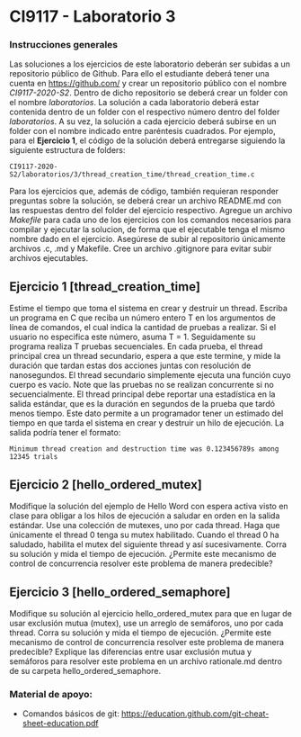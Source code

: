 # CI9117 - Laboratorio 3

### Instrucciones generales

Las soluciones a los ejercicios de este laboratorio deberán ser subidas a un repositorio público de Github. Para ello el estudiante deberá tener una cuenta en https://github.com/ y crear un repositorio público con el nombre *CI9117-2020-S2*. Dentro de dicho repositorio se deberá crear un folder con el nombre *laboratorios*. La solución a cada laboratorio deberá estar contenida dentro de un folder con el respectivo número dentro del folder *laboratorios*. A su vez, la solución a cada ejercicio deberá subirse en un folder con el nombre indicado entre paréntesis cuadrados. Por ejemplo, para el **Ejercicio 1**, el código de la solución deberá entregarse siguiendo la siguiente estructura de folders:

```
CI9117-2020-S2/laboratorios/3/thread_creation_time/thread_creation_time.c
```

Para los ejercicios que, además de código, también requieran responder preguntas sobre la solución, se deberá crear un archivo README.md con las respuestas dentro del folder del ejercicio respectivo.
Agregue un archivo *Makefile* para cada uno de los ejercicios con los comandos necesarios para compilar y ejecutar la solucion, de forma que el ejecutable tenga el mismo nombre dado en el ejercicio.
Asegúrese de subir al repositorio únicamente archivos .c, .md y Makefile. Cree un archivo .gitignore para evitar subir archivos ejecutables.

## Ejercicio 1 [thread_creation_time]

Estime el tiempo que toma el sistema en crear y destruir un thread. Escriba un programa en C que reciba un número entero T en los argumentos de línea de comandos, el cual indica la cantidad de pruebas a realizar. Si el usuario no especifica este número, asuma T = 1.
Seguidamente su programa realiza T pruebas secuenciales. En cada prueba, el thread principal crea un thread secundario, espera a que este termine, y mide la duración que tardan estas dos acciones juntas con resolución de nanosegundos. El thread secundario simplemente ejecuta una función cuyo cuerpo es vacío. Note que las pruebas no se realizan concurrente si no secuencialmente.
El thread principal debe reportar una estadística en la salida estándar, que es la duración en segundos de la prueba que tardó menos tiempo. Este dato permite a un programador tener un estimado del tiempo en que tarda el sistema en crear y destruir un hilo de ejecución. La salida podría tener el formato:

```
Minimum thread creation and destruction time was 0.123456789s among 12345 trials
```

## Ejercicio 2 [hello_ordered_mutex]

Modifique la solución del ejemplo de Hello Word con espera activa visto en clase para obligar a los hilos de ejecución a saludar en orden en la salida estándar. Use una colección de mutexes, uno por cada thread. Haga que únicamente el thread 0 tenga su mutex habilitado. Cuando el thread 0 ha saludado, habilita el mutex del siguiente thread y así sucesivamente.
Corra su solución y mida el tiempo de ejecución. ¿Permite este mecanismo de control de concurrencia resolver este problema de manera predecible?

## Ejercicio 3 [hello_ordered_semaphore]

Modifique su solución al ejercicio hello_ordered_mutex para que en lugar de usar exclusión mutua (mutex), use un arreglo de semáforos, uno por cada thread.
Corra su solución y mida el tiempo de ejecución. ¿Permite este mecanismo de control de concurrencia resolver este problema de manera predecible? Explique las diferencias entre usar exclusión mutua y semáforos para resolver este problema en un archivo rationale.md dentro de su carpeta hello_ordered_semaphore.


### Material de apoyo:

* Comandos básicos de git: https://education.github.com/git-cheat-sheet-education.pdf


